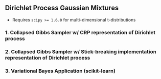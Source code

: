 ## Dirichlet Process Gaussian Mixtures



- Requires `scipy >= 1.6.0` for multi-dimensional t-distributions



### 1. Collapsed Gibbs Sampler w/ CRP representation of Dirichlet process



### 2. Collapsed Gibbs Sampler w/ Stick-breaking implementation representation of Dirichlet process



### 3. Variational Bayes Application (scikit-learn)





